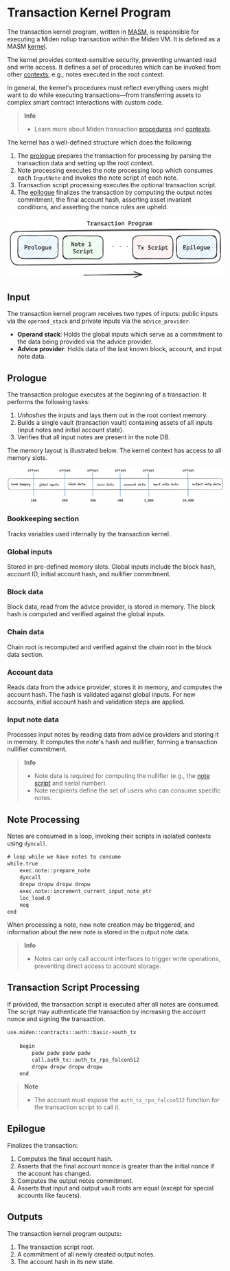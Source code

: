 # Transaction Kernel Program

The transaction kernel program, written in [MASM](https://0xpolygonmiden.github.io/miden-vm/user_docs/assembly/main.html), is responsible for executing a Miden rollup transaction within the Miden VM. It is defined as a MASM [kernel](https://0xpolygonmiden.github.io/miden-vm/user_docs/assembly/execution_contexts.html#kernels).

The kernel provides context-sensitive security, preventing unwanted read and write access. It defines a set of procedures which can be invoked from other [contexts](https://0xpolygonmiden.github.io/miden-vm/user_docs/assembly/execution_contexts.html#execution-contexts); e.g., notes executed in the root context.

In general, the kernel's procedures must reflect everything users might want to do while executing transactions—from transferring assets to complex smart contract interactions with custom code.

> **Info**
> - Learn more about Miden transaction [procedures](procedures.md) and [contexts](contexts.md).

The kernel has a well-defined structure which does the following:

1. The [prologue](#prologue) prepares the transaction for processing by parsing the transaction data and setting up the root context.
2. Note processing executes the note processing loop which consumes each `InputNote` and invokes the note script of each note.
3. Transaction script processing executes the optional transaction script.
4. The [epilogue](#epilogue) finalizes the transaction by computing the output notes commitment, the final account hash, asserting asset invariant conditions, and asserting the nonce rules are upheld.

![Transaction program](../../img/architecture/transaction/transaction-program.png)

## Input

The transaction kernel program receives two types of inputs: public inputs via the `operand_stack` and private inputs via the `advice_provider`.

- **Operand stack**: Holds the global inputs which serve as a commitment to the data being provided via the advice provider.
- **Advice provider**: Holds data of the last known block, account, and input note data.

## Prologue

The transaction prologue executes at the beginning of a transaction. It performs the following tasks:

1. _Unhashes_ the inputs and lays them out in the root context memory.
2. Builds a single vault (transaction vault) containing assets of all inputs (input notes and initial account state).
3. Verifies that all input notes are present in the note DB.

The memory layout is illustrated below. The kernel context has access to all memory slots.

![Memory layout kernel](../../img/architecture/transaction/memory-layout-kernel.png)

### Bookkeeping section

Tracks variables used internally by the transaction kernel.

### Global inputs

Stored in pre-defined memory slots. Global inputs include the block hash, account ID, initial account hash, and nullifier commitment.

### Block data

Block data, read from the advice provider, is stored in memory. The block hash is computed and verified against the global inputs.

### Chain data

Chain root is recomputed and verified against the chain root in the block data section.

### Account data

Reads data from the advice provider, stores it in memory, and computes the account hash. The hash is validated against global inputs. For new accounts, initial account hash and validation steps are applied.

### Input note data

Processes input notes by reading data from advice providers and storing it in memory. It computes the note's hash and nullifier, forming a transaction nullifier commitment.

> **Info**
> - Note data is required for computing the nullifier (e.g., the [note script](../notes.md#main-script) and serial number).
> - Note recipients define the set of users who can consume specific notes.

## Note Processing

Notes are consumed in a loop, invoking their scripts in isolated contexts using `dyncall`.

```arduino
# loop while we have notes to consume
while.true
    exec.note::prepare_note
    dyncall
    dropw dropw dropw dropw
    exec.note::increment_current_input_note_ptr
    loc_load.0
    neq
end
```

When processing a note, new note creation may be triggered, and information about the new note is stored in the output note data.

> **Info**
> - Notes can only call account interfaces to trigger write operations, preventing direct access to account storage.

## Transaction Script Processing

If provided, the transaction script is executed after all notes are consumed. The script may authenticate the transaction by increasing the account nonce and signing the transaction.

```arduino
use.miden::contracts::auth::basic->auth_tx

    begin
        padw padw padw padw
        call.auth_tx::auth_tx_rpo_falcon512
        dropw dropw dropw dropw
    end
```

> **Note**
> - The account must expose the `auth_tx_rpo_falcon512` function for the transaction script to call it.

## Epilogue

Finalizes the transaction:

1. Computes the final account hash.
2. Asserts that the final account nonce is greater than the initial nonce if the account has changed.
3. Computes the output notes commitment.
4. Asserts that input and output vault roots are equal (except for special accounts like faucets).

## Outputs

The transaction kernel program outputs:

1. The transaction script root.
2. A commitment of all newly created output notes.
3. The account hash in its new state.
